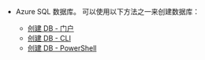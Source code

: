 
<!-- sql-database-connect-query-prerequisites-create-db-includes.md -->

- Azure SQL 数据库。 可以使用以下方法之一来创建数据库：

   - [创建 DB - 门户](../articles/sql-database/sql-database-get-started-portal.md)
   - [创建 DB - CLI](../articles/sql-database/sql-database-get-started-cli.md)
   - [创建 DB - PowerShell](../articles/sql-database/sql-database-get-started-powershell.md)
